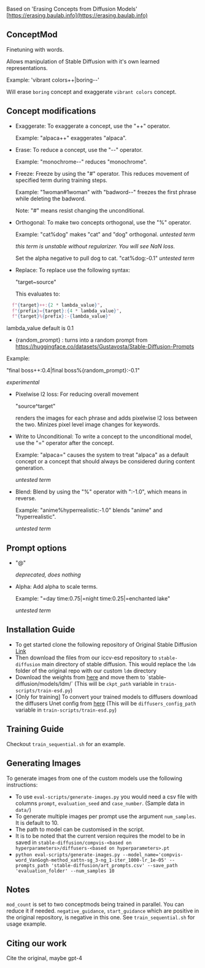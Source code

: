 Based on 'Erasing Concepts from Diffusion Models' [https://erasing.baulab.info](https://erasing.baulab.info)

## ConceptMod

Finetuning with words.

Allows manipulation of Stable Diffusion with it's own learned representations.

Example: 'vibrant colors++|boring--'

Will erase `boring` concept and exaggerate `vibrant colors` concept.

## Concept modifications

* Exaggerate: To exaggerate a concept, use the "++" operator.

  Example: "alpaca++" exaggerates "alpaca".

* Erase: To reduce a concept, use the "--" operator.

  Example: "monochrome--" reduces "monochrome".

* Freeze: Freeze by using the "#" operator. This reduces movement of specified term during training steps.

  Example: "1woman#1woman" with "badword--" freezes the first phrase while deleting the badword.

  Note: "#" means resist changing the unconditional.

* Orthogonal: To make two concepts orthogonal, use the "%" operator.

  Example: "cat%dog" makes "cat" and "dog" orthogonal. *untested term*

  *this term is unstable without regularizer. You will see NaN loss.*

  Set the alpha negative to pull dog to cat. "cat%dog:-0.1" *untested term*

* Replace: To replace use the following syntax:

  "target~source"

  This evaluates to:

```python
  f"{target}++:{2 * lambda_value}",
  f"{prefix}={target}:{4 * lambda_value}",
  f"{target}%{prefix}:-{lambda_value}"
```
lambda_value default is 0.1

* {random_prompt} : turns into a random prompt from https://huggingface.co/datasets/Gustavosta/Stable-Diffusion-Prompts

Example:

"final boss++:0.4|final boss%{random_prompt}:-0.1"

*experimental*

* Pixelwise l2 loss: For reducing overall movement

  "source^target"

  renders the images for each phrase and adds pixelwise l2 loss between the two. Minizes pixel level image changes for keywords.

* Write to Unconditional: To write a concept to the unconditional model, use the "=" operator after the concept.

  Example: "alpaca=" causes the system to treat "alpaca" as a default concept or a concept that should always be considered during content generation.

  *untested term*

* Blend: Blend by using the "%" operator with ":-1.0", which means in reverse.

  Example: "anime%hyperrealistic:-1.0" blends "anime" and "hyperrealistic".

  *untested term*

## Prompt options

* "@" 

  *deprecated, does nothing*

* Alpha: Add alpha to scale terms.

  Example: "=day time:0.75|=night time:0.25|=enchanted lake"

  *untested term*

## Installation Guide

* To get started clone the following repository of Original Stable Diffusion [Link](https://github.com/CompVis/stable-diffusion)
* Then download the files from our iccv-esd repository to `stable-diffusion` main directory of stable diffusion. This would replace the `ldm` folder of the original repo with our custom `ldm` directory
* Download the weights from [here]([https://huggingface.co/CompVis/stable-diffusion-v-1-4-original](https://huggingface.co/CompVis/stable-diffusion-v-1-4-original/resolve/main/sd-v1-4-full-ema.ckpt)) and move them to `stable-diffusion/models/ldm/` (This will be `ckpt_path` variable in `train-scripts/train-esd.py`)
* [Only for training] To convert your trained models to diffusers download the diffusers Unet config from [here](https://huggingface.co/CompVis/stable-diffusion-v1-4/blob/main/unet/config.json)  (This will be `diffusers_config_path` variable in `train-scripts/train-esd.py`)

## Training Guide

Checkout `train_sequential.sh` for an example.

## Generating Images

To generate images from one of the custom models use the following instructions:

* To use `eval-scripts/generate-images.py` you would need a csv file with columns `prompt`, `evaluation_seed` and `case_number`. (Sample data in `data/`)
* To generate multiple images per prompt use the argument `num_samples`. It is default to 10.
* The path to model can be customised in the script.
* It is to be noted that the current version requires the model to be in saved in `stable-diffusion/compvis-<based on hyperparameters>/diffusers-<based on hyperparameters>.pt`
* `python eval-scripts/generate-images.py --model_name='compvis-word_VanGogh-method_xattn-sg_3-ng_1-iter_1000-lr_1e-05' --prompts_path 'stable-diffusion/art_prompts.csv' --save_path 'evaluation_folder' --num_samples 10` 

## Notes

`mod_count` is set to two conceptmods being trained in parallel. You can reduce it if needed.
`negative_guidance`, `start_guidance` which are positive in the original repository, is negative in this one. See `train_sequential.sh` for usage example.

## Citing our work

Cite the original, maybe gpt-4
